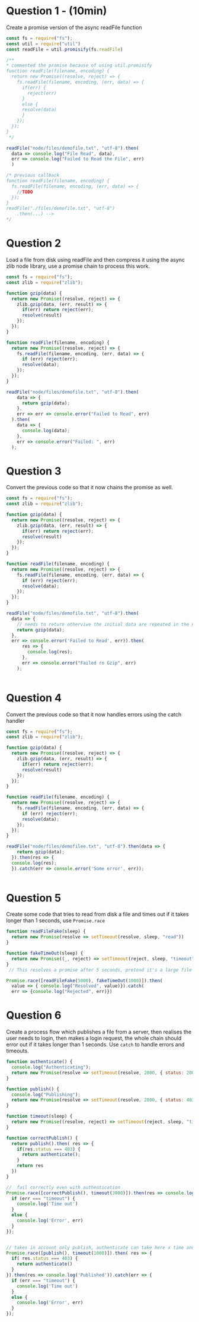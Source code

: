 # Question 1 - (10min)

Create a promise version of the async readFile function

```js
const fs = require("fs");
const util = require("util")
const readFile = util.promisify(fs.readFile)

/**
* commented the promise because of using util.promisify
function readFile(filename, encoding) {
  return new Promise((resolve, reject) => {
    fs.readFile(filename, encoding, (err, data) => {
      if(err) {
        reject(err)
      }
      else {
      resolve(data)
      }
    }); 
  });
}
 */

readFile("node/files/demofile.txt", "utf-8").then(
  data => console.log("File Read", data),
  err => console.log("Failed to Read the File", err)
  )

/* previous callback
function readFile(filename, encoding) {
  fs.readFile(filename, encoding, (err, data) => {
    //TODO
  });
}
readFile("./files/demofile.txt", "utf-8")
    .then(...) -->
*/
```

# Question 2

Load a file from disk using readFile and then compress it using the async zlib node library, use a promise chain to process this work.

```js
const fs = require("fs");
const zlib = require("zlib");

function gzip(data) {
  return new Promise((resolve, reject) => {
    zlib.gzip(data, (err, result) => {
      if(err) return reject(err);
      resolve(result)
    });
  });
}

function readFile(filename, encoding) {
  return new Promise((resolve, reject) => {
    fs.readFile(filename, encoding, (err, data) => {
      if (err) reject(err);
      resolve(data);
    });
  });
}

readFile("node/files/demofile.txt", "utf-8").then( 
    data => {
      return gzip(data);
    }, 
    err => err => console.error("Failed to Read", err)
  ).then( 
    data => {
      console.log(data);
    },
    err => console.error("Failed: ", err)
  );
```

# Question 3

Convert the previous code so that it now chains the promise as well.

```js
const fs = require("fs");
const zlib = require("zlib");

function gzip(data) {
  return new Promise((resolve, reject) => {
    zlib.gzip(data, (err, result) => {
      if(err) return reject(err);
      resolve(result)
    });
  });
}

function readFile(filename, encoding) {
  return new Promise((resolve, reject) => {
    fs.readFile(filename, encoding, (err, data) => {
      if (err) reject(err);
      resolve(data);
    });
  });
}

readFile("node/files/demofile.txt", "utf-8").then( 
  data => {
    // needs to return otherviwe the initial data are repeated in the next .then
    return gzip(data);  
  },
  err => console.error('Failed to Read', err)).then(
      res => {
        console.log(res);
      }, 
      err => console.error("Failed ro Gzip", err)
    );
    
```

# Question 4

Convert the previous code so that it now handles errors using the catch handler

```js
const fs = require("fs");
const zlib = require("zlib");

function gzip(data) {
  return new Promise((resolve, reject) => {
    zlib.gzip(data, (err, result) => {
      if(err) return reject(err);
      resolve(result)
    });
  });
}

function readFile(filename, encoding) {
  return new Promise((resolve, reject) => {
    fs.readFile(filename, encoding, (err, data) => {
      if (err) reject(err);
      resolve(data);
    });
  });
}

readFile("node/files/demofilee.txt", "utf-8").then(data => {
    return gzip(data);  
  }).then(res => {
  console.log(res);
  }).catch(err => console.error('Some error', err));
    
```



# Question 5

Create some code that tries to read from disk a file and times out if it takes longer than 1 seconds, use `Promise.race`

```js
function readFileFake(sleep) {
  return new Promise(resolve => setTimeout(resolve, sleep, "read"))
}

function fakeTimeOut(sleep) {
  return new Promise((_, reject) => setTimeout(reject, sleep, "timeout"))
}
 // This resolves a promise after 5 seconds, pretend it's a large file being read from disk

Promise.race([readFileFake(5000), fakeTimeOut(1000)]).then(
  value => { console.log("Resolved", value)}).catch( 
  err => {console.log("Rejected", err)})


```


# Question 6

Create a process flow which publishes a file from a server, then realises the user needs to login, then makes a login request, the whole chain should error out if it takes longer than 1 seconds. Use `catch` to handle errors and timeouts.

```js
function authenticate() {
  console.log("Authenticating");
  return new Promise(resolve => setTimeout(resolve, 2000, { status: 200 }));
}

function publish() {
  console.log("Publishing");
  return new Promise(resolve => setTimeout(resolve, 2000, { status: 403 }));
}

function timeout(sleep) {
  return new Promise((resolve, reject) => setTimeout(reject, sleep, "timeout"));
}

function correctPublish() {
  return publish().then( res => {
    if(res.status === 403) {
      return authenticate();
    }
    return res
  })
}

//  fail correctly even with authentication
Promise.race([correctPublish(), timeout(3000)]).then(res => console.log('Published')).catch(err => {
  if (err === "timeout") {
    console.log('Time out')
  }
  else {
    console.log('Error', err)
  }
});


// takes in account only publish, authenticate can take here x time and it won't time out
Promise.race([publish(), timeout(1000)]).then( res => { 
  if( res.status === 403) { 
    return authenticate()
  }
}).then(res => console.log('Published')).catch(err => {
  if (err === "timeout") {
    console.log('Time out')
  }
  else {
    console.log('Error', err)
  }
});



```
